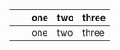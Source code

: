 |           |      | one  | two  | three |
| --------- | ---- | ---- | ---- |----|
|           |      | one  | two  | three |

